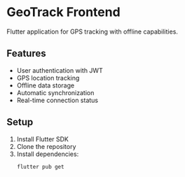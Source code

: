 # GeoTrack Frontend

Flutter application for GPS tracking with offline capabilities.

## Features

- User authentication with JWT
- GPS location tracking
- Offline data storage
- Automatic synchronization
- Real-time connection status

## Setup

1. Install Flutter SDK
2. Clone the repository
3. Install dependencies:
   ```bash
   flutter pub get